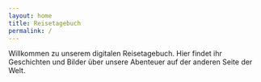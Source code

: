 ```yaml
---
layout: home
title: Reisetagebuch
permalink: /
---
```


Willkommen zu unserem digitalen Reisetagebuch.
Hier findet ihr Geschichten und Bilder über unsere Abenteuer auf der anderen Seite der Welt.
